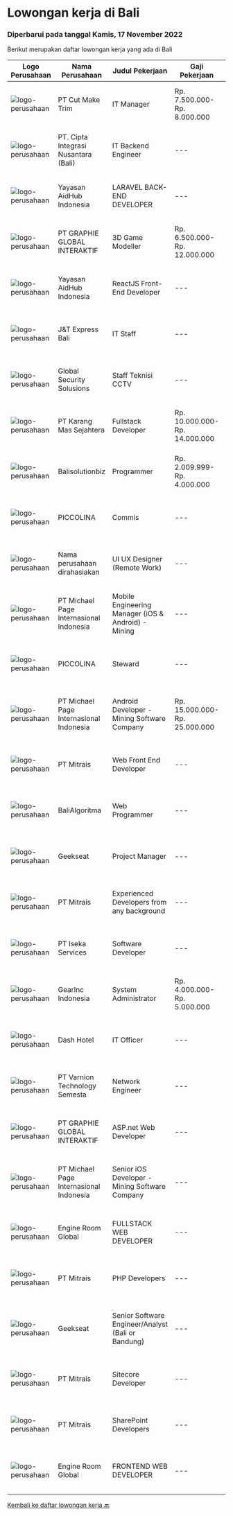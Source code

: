 
  # Lowongan kerja di Bali

  ### Diperbarui pada tanggal Kamis, 17 November 2022

  Berikut merupakan daftar lowongan kerja yang ada di Bali

  |Logo Perusahaan | Nama Perusahaan | Judul Pekerjaan | Gaji Pekerjaan | Lokasi | Deskripsi | Tanggal diunggah | Pranala |
  | -------------- | --------------- | --------------- | --------- | --------- | -------------- | ------- | ----------- |
  |![logo-perusahaan](https://image-service-cdn.seek.com.au/e29e264d7052e1ad97d8b6aafcbe67a049408737/ee4dce1061f3f616224767ad58cb2fc751b8d2dc)|PT Cut Make Trim|IT Manager|Rp. 7.500.000-Rp. 8.000.000|Denpasar|Summary of Position:  Oversee and coordinate the planning, organizing, and maintenance essential IT operations including operating system, security...|Kamis, 17 November 2022|https://www.jobstreet.co.id/id/job/it-manager-4109837?token=0~e2fd5189-53a9-41a1-aed5-c9f44ed644bf&sectionRank=1&jobId=jobstreet-id-job-4109837|
|![logo-perusahaan](https://image-service-cdn.seek.com.au/74ec2d3fbf2b4f74d355f854cd06678102564430/ee4dce1061f3f616224767ad58cb2fc751b8d2dc)|PT. Cipta Integrasi Nusantara (Bali)|IT Backend Engineer|---|Bali|Qualifications:  Graduated from major in computer science / software engineering / information technology Have experience with PostgreSQL Preferably...|Rabu, 16 November 2022|https://www.jobstreet.co.id/id/job/it-backend-engineer-4108682?token=0~e2fd5189-53a9-41a1-aed5-c9f44ed644bf&sectionRank=2&jobId=jobstreet-id-job-4108682|
|![logo-perusahaan](https://image-service-cdn.seek.com.au/b8a60e8d6ca510696f33d15561863cf7825cf93a/ee4dce1061f3f616224767ad58cb2fc751b8d2dc)|Yayasan AidHub Indonesia|LARAVEL BACK-END DEVELOPER|---|Bali|Responsibilities: This role will report to the IT Manager Maintain and upgrade the software following deployment Develop individual functional...|Rabu, 16 November 2022|https://www.jobstreet.co.id/id/job/laravel-back-end-developer-4088973?token=0~e2fd5189-53a9-41a1-aed5-c9f44ed644bf&sectionRank=3&jobId=jobstreet-id-job-4088973|
|![logo-perusahaan](https://image-service-cdn.seek.com.au/f9a751ea24d68e4658d0eb7882e2db58a9b95cb0/ee4dce1061f3f616224767ad58cb2fc751b8d2dc)|PT GRAPHIE GLOBAL INTERAKTIF|3D Game Modeller|Rp. 6.500.000-Rp. 12.000.000|Bali|Job Responsibilities: Creating 3D Model character for game Smoothing a 3D file Editing 3D File UV Unwrap texturing Humanoid Rigging Required Software...|Rabu, 16 November 2022|https://www.jobstreet.co.id/id/job/3d-game-modeller-4095478?token=0~e2fd5189-53a9-41a1-aed5-c9f44ed644bf&sectionRank=4&jobId=jobstreet-id-job-4095478|
|![logo-perusahaan](https://image-service-cdn.seek.com.au/e9f18f470a6962bbc865eb3b19b435e6ba2ab907/ee4dce1061f3f616224767ad58cb2fc751b8d2dc)|Yayasan AidHub Indonesia|ReactJS Front-End Developer|---|Bali|Responsibilities:This role will report to the IT Manager Maintain and upgrade the software following deployment Manage the end-to-end life cycle of...|Rabu, 16 November 2022|https://www.jobstreet.co.id/id/job/reactjs-front-end-developer-4088979?token=0~e2fd5189-53a9-41a1-aed5-c9f44ed644bf&sectionRank=5&jobId=jobstreet-id-job-4088979|
|![logo-perusahaan](https://i.ibb.co/sqvTCh9/112815900-stock-vector-no-image-available-icon-flat-vector.webp)|J&T Express Bali|IT Staff|---|Bali|Penempatan di Pemogan, Denpasar SelatanPendidikan S1 Teknik Informatika/Ilmu Komputer/Sistem Informasi/Manajemen Informatika (terbuka untuk Fresh...|Rabu, 16 November 2022|https://www.jobstreet.co.id/id/job/it-staff-1033744905?token=0~e2fd5189-53a9-41a1-aed5-c9f44ed644bf&sectionRank=6&jobId=jobstreet-id-job-1033744905|
|![logo-perusahaan](https://i.ibb.co/sqvTCh9/112815900-stock-vector-no-image-available-icon-flat-vector.webp)|Global Security Solusions|Staff Teknisi CCTV|---|Badung|We are hiring eletric technician for cctv Tau cara mengunakan alat Mahir Berbahasa Inggris Mahir dalam melakukan perkabelan dan cctv Profesional dalam...|Rabu, 16 November 2022|https://www.jobstreet.co.id/id/job/staff-teknisi-cctv-1033582200?token=0~e2fd5189-53a9-41a1-aed5-c9f44ed644bf&sectionRank=7&jobId=jobstreet-id-job-1033582200|
|![logo-perusahaan](https://image-service-cdn.seek.com.au/46eaa99b480ebc058935ab7c7ca5cf5c2f46d6da/ee4dce1061f3f616224767ad58cb2fc751b8d2dc)|PT Karang Mas Sejahtera|Fullstack Developer|Rp. 10.000.000-Rp. 14.000.000|Bali|Job Description: Researching, designing, implementing, and managing software programs Testing and evaluating new programs Identifying areas for...|Rabu, 16 November 2022|https://www.jobstreet.co.id/id/job/fullstack-developer-4109385?token=0~e2fd5189-53a9-41a1-aed5-c9f44ed644bf&sectionRank=8&jobId=jobstreet-id-job-4109385|
|![logo-perusahaan](https://i.ibb.co/sqvTCh9/112815900-stock-vector-no-image-available-icon-flat-vector.webp)|Balisolutionbiz|Programmer|Rp. 2.009.999-Rp. 4.000.000|Denpasar|Balisolutionbiz yang bergerak dibidang software development dan konsultan membutuhkan programmer webbase ataupun desktop.syarat : minimal lulusan SMK...|Kamis, 17 November 2022|https://www.jobstreet.co.id/id/job/programmer-4109874?token=0~e2fd5189-53a9-41a1-aed5-c9f44ed644bf&sectionRank=9&jobId=jobstreet-id-job-4109874|
|![logo-perusahaan](https://i.ibb.co/sqvTCh9/112815900-stock-vector-no-image-available-icon-flat-vector.webp)|PICCOLINA|Commis|---|Bali|Qualifications- 2 year experience in the similar position- Good attitude and work ethics- Ability to work individually or in a team- Able to work on...|Rabu, 16 November 2022|https://www.jobstreet.co.id/id/job/commis-1033773639?token=0~e2fd5189-53a9-41a1-aed5-c9f44ed644bf&sectionRank=10&jobId=jobstreet-id-job-1033773639|
|![logo-perusahaan](https://i.ibb.co/sqvTCh9/112815900-stock-vector-no-image-available-icon-flat-vector.webp)|Nama perusahaan dirahasiakan|UI UX Designer (Remote Work)|---|Bali|We are looking for UI/UX Designers to join our in-house product development team.Responsibilities include gathering user requirements, designing...|Senin, 14 November 2022|https://www.jobstreet.co.id/id/job/ui-ux-designer-remote-work-4104972?token=0~e2fd5189-53a9-41a1-aed5-c9f44ed644bf&sectionRank=11&jobId=jobstreet-id-job-4104972|
|![logo-perusahaan](https://image-service-cdn.seek.com.au/6f9556b46c1b5cc7aedf100dfc0ed24c4de1fe86/ee4dce1061f3f616224767ad58cb2fc751b8d2dc)|PT Michael Page Internasional Indonesia|Mobile Engineering Manager (iOS & Android) - Mining|---|Bali|In this role, you will lead the Indonesian Software Team and work closely with Product Management and Subject Matter Experts (SMEs) to maintain and...|Selasa, 15 November 2022|https://www.jobstreet.co.id/id/job/mobile-engineering-manager-ios-android-mining-4107252?token=0~e2fd5189-53a9-41a1-aed5-c9f44ed644bf&sectionRank=12&jobId=jobstreet-id-job-4107252|
|![logo-perusahaan](https://i.ibb.co/sqvTCh9/112815900-stock-vector-no-image-available-icon-flat-vector.webp)|PICCOLINA|Steward|---|Bali|Qualifications- 2 year experience in the similar position- Good attitude and work ethics- Ability to work individually or in a team- Able to work on...|Rabu, 16 November 2022|https://www.jobstreet.co.id/id/job/steward-1033773711?token=0~e2fd5189-53a9-41a1-aed5-c9f44ed644bf&sectionRank=13&jobId=jobstreet-id-job-1033773711|
|![logo-perusahaan](https://image-service-cdn.seek.com.au/6f9556b46c1b5cc7aedf100dfc0ed24c4de1fe86/ee4dce1061f3f616224767ad58cb2fc751b8d2dc)|PT Michael Page Internasional Indonesia|Android Developer - Mining Software Company|Rp. 15.000.000-Rp. 25.000.000|Bali|In this role, you will be working closely with subject matter experts to maintain and extend Discover Mobile features and create state of the art...|Selasa, 15 November 2022|https://www.jobstreet.co.id/id/job/android-developer-mining-software-company-4107084?token=0~e2fd5189-53a9-41a1-aed5-c9f44ed644bf&sectionRank=14&jobId=jobstreet-id-job-4107084|
|![logo-perusahaan](https://image-service-cdn.seek.com.au/969b0c47f133a1e0155056a5d964c63953dd6304/ee4dce1061f3f616224767ad58cb2fc751b8d2dc)|PT Mitrais|Web Front End Developer|---|Bali|Build your Career with Mitrais! We're looking for Web Front End Developer to be part of our team. What will you be doing?  Coding high-quality...|Senin, 14 November 2022|https://www.jobstreet.co.id/id/job/web-front-end-developer-4104350?token=0~e2fd5189-53a9-41a1-aed5-c9f44ed644bf&sectionRank=15&jobId=jobstreet-id-job-4104350|
|![logo-perusahaan](https://i.ibb.co/sqvTCh9/112815900-stock-vector-no-image-available-icon-flat-vector.webp)|BaliAlgoritma|Web Programmer|---|Bali|Web ProgrammerSyarat dan Ketentuan: Tinggal di Tabanan Bali Lulusan Diploma/S1 Informatika Paham HTML dan CSS Menguasai bahasa pemrograman PHP...|Senin, 14 November 2022|https://www.jobstreet.co.id/id/job/web-programmer-4106889?token=0~e2fd5189-53a9-41a1-aed5-c9f44ed644bf&sectionRank=16&jobId=jobstreet-id-job-4106889|
|![logo-perusahaan](https://image-service-cdn.seek.com.au/961432dbd4f6f598e568bbe95a11411dce0703c4/ee4dce1061f3f616224767ad58cb2fc751b8d2dc)|Geekseat|Project Manager|---|Denpasar|Project Manager  The role of a Project Manager at Geekseat is managing your team by reporting and maintaining project timelines, minimising external...|Sabtu, 12 November 2022|https://www.jobstreet.co.id/id/job/project-manager-4092908?token=0~e2fd5189-53a9-41a1-aed5-c9f44ed644bf&sectionRank=17&jobId=jobstreet-id-job-4092908|
|![logo-perusahaan](https://image-service-cdn.seek.com.au/969b0c47f133a1e0155056a5d964c63953dd6304/ee4dce1061f3f616224767ad58cb2fc751b8d2dc)|PT Mitrais|Experienced Developers from any background|---|Bali|Build your Career with Mitrais ! We're looking for experienced Software Engineers from any background to be part of our team. What will you be doing? ...|Senin, 14 November 2022|https://www.jobstreet.co.id/id/job/experienced-developers-from-any-background-4104343?token=0~e2fd5189-53a9-41a1-aed5-c9f44ed644bf&sectionRank=18&jobId=jobstreet-id-job-4104343|
|![logo-perusahaan](https://image-service-cdn.seek.com.au/5083a892c25e2f7feb65b67c313f4de79dc5a30a/ee4dce1061f3f616224767ad58cb2fc751b8d2dc)|PT Iseka Services|Software Developer|---|Jakarta Raya|PT Iseka Services is an exciting new technology provider whose main goal is to help companies of all sizes transfer to the Digital World utilising...|Sabtu, 12 November 2022|https://www.jobstreet.co.id/id/job/software-developer-4085280?token=0~e2fd5189-53a9-41a1-aed5-c9f44ed644bf&sectionRank=19&jobId=jobstreet-id-job-4085280|
|![logo-perusahaan](https://i.ibb.co/sqvTCh9/112815900-stock-vector-no-image-available-icon-flat-vector.webp)|GearInc Indonesia|System Administrator|Rp. 4.000.000-Rp. 5.000.000|Denpasar|ABOUT USGear Inc is a US software engineering company started by industry veterans with 8+ years of Silicon Valley experience. We strive to provide...|Rabu, 09 November 2022|https://www.jobstreet.co.id/id/job/system-administrator-4099937?token=0~e2fd5189-53a9-41a1-aed5-c9f44ed644bf&sectionRank=20&jobId=jobstreet-id-job-4099937|
|![logo-perusahaan](https://i.ibb.co/sqvTCh9/112815900-stock-vector-no-image-available-icon-flat-vector.webp)|Dash Hotel|IT Officer|---|Badung|Candidate must possess at least Bachelor's Degree in Computer Science/Information Technology or equivalent. At least 2 Year(s) of working experience...|Kamis, 10 November 2022|https://www.jobstreet.co.id/id/job/it-officer-4101778?token=0~e2fd5189-53a9-41a1-aed5-c9f44ed644bf&sectionRank=21&jobId=jobstreet-id-job-4101778|
|![logo-perusahaan](https://image-service-cdn.seek.com.au/375cecb905bde535223e037ad126fc87a8ab5d2d/ee4dce1061f3f616224767ad58cb2fc751b8d2dc)|PT Varnion Technology Semesta|Network Engineer|---|Bali|Job Description: Technical support client Standby shifting Installation Networking Hardware  Handling troubleshoot/problem solving...|Kamis, 10 November 2022|https://www.jobstreet.co.id/id/job/network-engineer-4103417?token=0~e2fd5189-53a9-41a1-aed5-c9f44ed644bf&sectionRank=22&jobId=jobstreet-id-job-4103417|
|![logo-perusahaan](https://image-service-cdn.seek.com.au/f9a751ea24d68e4658d0eb7882e2db58a9b95cb0/ee4dce1061f3f616224767ad58cb2fc751b8d2dc)|PT GRAPHIE GLOBAL INTERAKTIF|ASP.net Web Developer|---|Jakarta Raya|Kualifikasi : Diutamakan yang sudah berpengalaman web programming minimal setahun Menyukai pekerjaan coding (pasion in coding) Bersemangat belajar...|Sabtu, 12 November 2022|https://www.jobstreet.co.id/id/job/asp.net-web-developer-4084510?token=0~e2fd5189-53a9-41a1-aed5-c9f44ed644bf&sectionRank=23&jobId=jobstreet-id-job-4084510|
|![logo-perusahaan](https://image-service-cdn.seek.com.au/6f9556b46c1b5cc7aedf100dfc0ed24c4de1fe86/ee4dce1061f3f616224767ad58cb2fc751b8d2dc)|PT Michael Page Internasional Indonesia|Senior iOS Developer - Mining Software Company|---|Bali|In this role, you will be working closely with subject matter experts to maintain and extend Discover Mobile features and create state of the art...|Selasa, 15 November 2022|https://www.jobstreet.co.id/id/job/senior-ios-developer-mining-software-company-4107218?token=0~e2fd5189-53a9-41a1-aed5-c9f44ed644bf&sectionRank=24&jobId=jobstreet-id-job-4107218|
|![logo-perusahaan](https://image-service-cdn.seek.com.au/5ae5bc01e1aa479cb912fe04e538d35227a2d9b3/ee4dce1061f3f616224767ad58cb2fc751b8d2dc)|Engine Room Global|FULLSTACK WEB DEVELOPER|---|Bali|Job Description - Full Stack Web DeveloperWe are looking for proactive solution-oriented developers, someone who is comfortable designing and building...|Kamis, 10 November 2022|https://www.jobstreet.co.id/id/job/fullstack-web-developer-4081826?token=0~e2fd5189-53a9-41a1-aed5-c9f44ed644bf&sectionRank=25&jobId=jobstreet-id-job-4081826|
|![logo-perusahaan](https://image-service-cdn.seek.com.au/969b0c47f133a1e0155056a5d964c63953dd6304/ee4dce1061f3f616224767ad58cb2fc751b8d2dc)|PT Mitrais|PHP Developers|---|Bali|Build your Career with Mitrais!   We're urgently looking for experienced PHP Developers to be part of our team for an immediate start. Our client is...|Senin, 14 November 2022|https://www.jobstreet.co.id/id/job/php-developers-4104348?token=0~e2fd5189-53a9-41a1-aed5-c9f44ed644bf&sectionRank=26&jobId=jobstreet-id-job-4104348|
|![logo-perusahaan](https://image-service-cdn.seek.com.au/961432dbd4f6f598e568bbe95a11411dce0703c4/ee4dce1061f3f616224767ad58cb2fc751b8d2dc)|Geekseat|Senior Software Engineer/Analyst (Bali or Bandung)|---|Denpasar|Have a seat with us!Geekseat mencari Senior Software Engineer untuk bergabung dengan Geekseat di kota Bandung atau Bali. Sebagai seorang Senior...|Sabtu, 12 November 2022|https://www.jobstreet.co.id/id/job/senior-software-engineer-analyst-bali-or-bandung-4085170?token=0~e2fd5189-53a9-41a1-aed5-c9f44ed644bf&sectionRank=27&jobId=jobstreet-id-job-4085170|
|![logo-perusahaan](https://image-service-cdn.seek.com.au/969b0c47f133a1e0155056a5d964c63953dd6304/ee4dce1061f3f616224767ad58cb2fc751b8d2dc)|PT Mitrais|Sitecore Developer|---|Jakarta Raya|Build your Career with Mitrais!   We're urgently looking for a great Sitecore developer who is proficient with the design, production and...|Senin, 14 November 2022|https://www.jobstreet.co.id/id/job/sitecore-developer-4104344?token=0~e2fd5189-53a9-41a1-aed5-c9f44ed644bf&sectionRank=28&jobId=jobstreet-id-job-4104344|
|![logo-perusahaan](https://image-service-cdn.seek.com.au/969b0c47f133a1e0155056a5d964c63953dd6304/ee4dce1061f3f616224767ad58cb2fc751b8d2dc)|PT Mitrais|SharePoint Developers|---|Denpasar|Build your Career with Mitrais ! We're looking for experienced SharePoint Developers to be part of our team  What will you be doing? Develop REST APIs...|Senin, 14 November 2022|https://www.jobstreet.co.id/id/job/sharepoint-developers-4104346?token=0~e2fd5189-53a9-41a1-aed5-c9f44ed644bf&sectionRank=29&jobId=jobstreet-id-job-4104346|
|![logo-perusahaan](https://image-service-cdn.seek.com.au/f279a252aa4530b3376105ebe41883985cc00867/ee4dce1061f3f616224767ad58cb2fc751b8d2dc)|Engine Room Global|FRONTEND WEB DEVELOPER|---|Badung|Job Description - Frontend Web DeveloperWe are looking for proactive solution-oriented developers, someone who is comfortable designing and building...|Kamis, 10 November 2022|https://www.jobstreet.co.id/id/job/frontend-web-developer-4081813?token=0~e2fd5189-53a9-41a1-aed5-c9f44ed644bf&sectionRank=30&jobId=jobstreet-id-job-4081813|


  [Kembali ke daftar lowongan kerja 🔙](../README.md#daftar-lowongan-kerja)
  